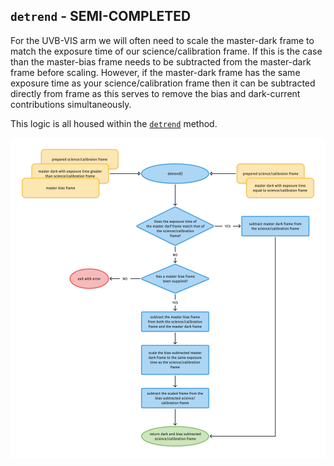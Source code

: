 ## `detrend` - SEMI-COMPLETED


For the UVB-VIS arm we will often need to scale the master-dark frame to match the exposure time of our science/calibration frame. If this is the case than the master-bias frame needs to be subtracted from the master-dark frame before scaling. However, if the master-dark frame has the same exposure time as your science/calibration frame then it can be subtracted directly from frame as this serves to remove the bias and dark-current contributions simultaneously. 

This logic is all housed within the [`detrend`](../_api/soxspipe.recipes._base_recipe_.html#soxspipe.recipes._base_recipe_._base_recipe_.detrend) method.

![](detrend.png)
